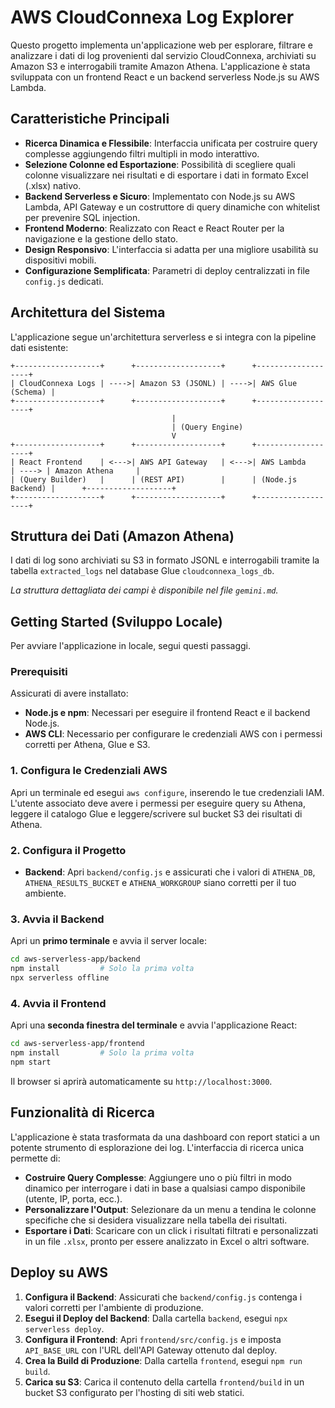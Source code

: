 
# AWS CloudConnexa Log Explorer

Questo progetto implementa un'applicazione web per esplorare, filtrare e analizzare i dati di log provenienti dal servizio CloudConnexa, archiviati su Amazon S3 e interrogabili tramite Amazon Athena. L'applicazione è stata sviluppata con un frontend React e un backend serverless Node.js su AWS Lambda.

## Caratteristiche Principali

-   **Ricerca Dinamica e Flessibile**: Interfaccia unificata per costruire query complesse aggiungendo filtri multipli in modo interattivo.
-   **Selezione Colonne ed Esportazione**: Possibilità di scegliere quali colonne visualizzare nei risultati e di esportare i dati in formato Excel (.xlsx) nativo.
-   **Backend Serverless e Sicuro**: Implementato con Node.js su AWS Lambda, API Gateway e un costruttore di query dinamiche con whitelist per prevenire SQL injection.
-   **Frontend Moderno**: Realizzato con React e React Router per la navigazione e la gestione dello stato.
-   **Design Responsivo**: L'interfaccia si adatta per una migliore usabilità su dispositivi mobili.
-   **Configurazione Semplificata**: Parametri di deploy centralizzati in file `config.js` dedicati.

## Architettura del Sistema

L'applicazione segue un'architettura serverless e si integra con la pipeline dati esistente:

```
+-------------------+      +-------------------+      +-------------------+
| CloudConnexa Logs | ---->| Amazon S3 (JSONL) | ---->| AWS Glue (Schema) |
+-------------------+      +-------------------+      +-------------------+
                                    |
                                    | (Query Engine)
                                    V
+-------------------+      +-------------------+      +-------------------+
| React Frontend    | <--->| AWS API Gateway   | <--->| AWS Lambda        | ----> | Amazon Athena     |
| (Query Builder)   |      | (REST API)        |      | (Node.js Backend) |      +-------------------+
+-------------------+      +-------------------+      +-------------------+
```

## Struttura dei Dati (Amazon Athena)

I dati di log sono archiviati su S3 in formato JSONL e interrogabili tramite la tabella `extracted_logs` nel database Glue `cloudconnexa_logs_db`.

*La struttura dettagliata dei campi è disponibile nel file `gemini.md`.*

## Getting Started (Sviluppo Locale)

Per avviare l'applicazione in locale, segui questi passaggi.

### Prerequisiti

Assicurati di avere installato:

-   **Node.js e npm**: Necessari per eseguire il frontend React e il backend Node.js.
-   **AWS CLI**: Necessario per configurare le credenziali AWS con i permessi corretti per Athena, Glue e S3.

### 1. Configura le Credenziali AWS

Apri un terminale ed esegui `aws configure`, inserendo le tue credenziali IAM. L'utente associato deve avere i permessi per eseguire query su Athena, leggere il catalogo Glue e leggere/scrivere sul bucket S3 dei risultati di Athena.

### 2. Configura il Progetto

-   **Backend**: Apri `backend/config.js` e assicurati che i valori di `ATHENA_DB`, `ATHENA_RESULTS_BUCKET` e `ATHENA_WORKGROUP` siano corretti per il tuo ambiente.

### 3. Avvia il Backend

Apri un **primo terminale** e avvia il server locale:

```bash
cd aws-serverless-app/backend
npm install         # Solo la prima volta
npx serverless offline
```

### 4. Avvia il Frontend

Apri una **seconda finestra del terminale** e avvia l'applicazione React:

```bash
cd aws-serverless-app/frontend
npm install         # Solo la prima volta
npm start
```

Il browser si aprirà automaticamente su `http://localhost:3000`.

## Funzionalità di Ricerca

L'applicazione è stata trasformata da una dashboard con report statici a un potente strumento di esplorazione dei log. L'interfaccia di ricerca unica permette di:

-   **Costruire Query Complesse**: Aggiungere uno o più filtri in modo dinamico per interrogare i dati in base a qualsiasi campo disponibile (utente, IP, porta, ecc.).
-   **Personalizzare l'Output**: Selezionare da un menu a tendina le colonne specifiche che si desidera visualizzare nella tabella dei risultati.
-   **Esportare i Dati**: Scaricare con un click i risultati filtrati e personalizzati in un file `.xlsx`, pronto per essere analizzato in Excel o altri software.

## Deploy su AWS

1.  **Configura il Backend**: Assicurati che `backend/config.js` contenga i valori corretti per l'ambiente di produzione.
2.  **Esegui il Deploy del Backend**: Dalla cartella `backend`, esegui `npx serverless deploy`.
3.  **Configura il Frontend**: Apri `frontend/src/config.js` e imposta `API_BASE_URL` con l'URL dell'API Gateway ottenuto dal deploy.
4.  **Crea la Build di Produzione**: Dalla cartella `frontend`, esegui `npm run build`.
5.  **Carica su S3**: Carica il contenuto della cartella `frontend/build` in un bucket S3 configurato per l'hosting di siti web statici.
